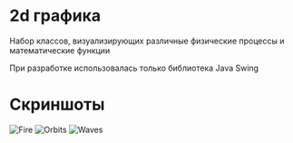 # 2d графика
Набор классов, визуализирующих различные физические процессы и математические функции <p>
При разработке использовалась только библиотека Java Swing
# Скриншоты
![Fire](https://i.imgur.com/FFvy4iJ.png)
![Orbits](https://i.imgur.com/IPUqrNf.png)
![Waves](https://i.imgur.com/7fDoXhz.png)

